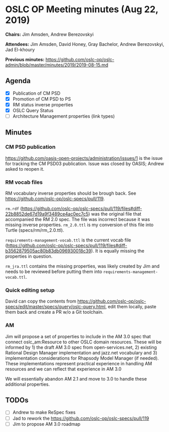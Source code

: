 # OSLC OP Meeting minutes (Aug 22, 2019)

**Chairs:** Jim Amsden, Andrew Berezovskyi

**Attendees:** Jim Amsden, David Honey, Gray Bachelor, Andrew Berezovskyi, Jad El-khoury 

**Previous minutes:** https://github.com/oslc-op/oslc-admin/blob/master/minutes/2019/2019-08-15.md

## Agenda

- [x] Publication of CM PSD
- [x] Promotion of CM PSD to PS
- [x] RM status inverse properties
- [x] OSLC Query Status
- [ ] Architecture Management properties (link types)

## Minutes

### CM PSD publication

https://github.com/oasis-open-projects/administration/issues/1 is the issue for tracking the CM PSD03 publication. Issue was closed by OASIS; Andrew asked to reopen it.

### RM vocab files

RM vocabulary inverse properties should be brough back. See https://github.com/oslc-op/oslc-specs/pull/119.

`rm.rdf` (https://github.com/oslc-op/oslc-specs/pull/119/files#diff-22b8852de67d19a9f3489ce4ac0ec7c5) was the original file that accompanied the RM 2.0 spec. The file was incorrect because it was missing inverse properties. `rm_2.0.ttl` is my conversion of this file into Turtle (specs/rm/rm_2.0.ttl). 

`requirements-management-vocab.ttl` is the current vocab file (https://github.com/oslc-op/oslc-specs/pull/119/files#diff-b3562879505ac80b83db096930018c39). It is equally missing the properties in question.

`rm_jra.ttl` contains the missing properties, was likely created by Jim and needs to be reviewed before putting them into `requirements-management-vocab.ttl`.

### Quick editing setup

David can copy the contents from https://github.com/oslc-op/oslc-specs/edit/master/specs/query/oslc-query.html, edit them locally, paste them back and create a PR w/o a Git toolchain.

### AM

Jim will propose a set of properties to include in the AM 3.0 spec that connect oslc_am:Resource to other OSLC domain resources. These will be informed by 1) the draft AM 3.0 spec from open-services.net, 2) existing Rational Design Manager implementation and jazz.net vocabulary and 3) implementation considerations for Rhapsody Model Manager (if needed). These implementations represent practical experience in handling AM resources and we can reflect that experience in AM 3.0

We will essentially abandon AM 2.1 and move to 3.0 to handle these additional properties.


## TODOs

- [ ] Andrew to make ReSpec fixes
- [ ] Jad to rework the https://github.com/oslc-op/oslc-specs/pull/119
- [ ] Jim to propose AM 3.0 roadmap
